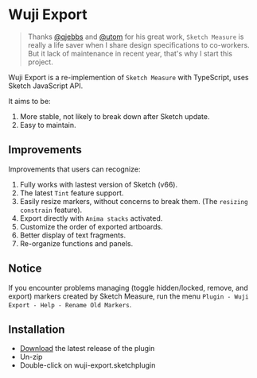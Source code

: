# Wuji Export

> Thanks [@qjebbs](https://github.com/qiebbs) and [@utom](https://github.com/utom) for his great work, `Sketch Measure` is really a life saver when I share design specifications to co-workers.
> But it lack of maintenance in recent year, that's why I start this project.

Wuji Export is a re-implemention of `Sketch Measure` with TypeScript, uses Sketch JavaScript API. 

It aims to be:

1. More stable, not likely to break down after Sketch update.
1. Easy to maintain.

## Improvements

Improvements that users can recognize:

1. Fully works with lastest version of Sketch (v66).
1. The latest `Tint` feature support.
1. Easily resize markers, without concerns to break them. (The `resizing constrain` feature).
1. Export directly with `Anima stacks` activated.
1. Customize the order of exported artboards.
1. Better display of text fragments.
1. Re-organize functions and panels.

## Notice

If you encounter problems managing (toggle hidden/locked, remove, and export) markers created by Sketch Measure, run the menu `Plugin - Wuji Export - Help - Rename Old Markers`.

## Installation

- [Download](https://github.com/Lone/wuji-export/raw/master/wuji-export.sketchplugin.2.0.0.zip) the latest release of the plugin
- Un-zip
- Double-click on wuji-export.sketchplugin
